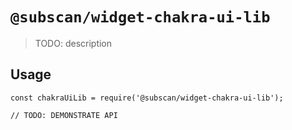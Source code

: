 # `@subscan/widget-chakra-ui-lib`

> TODO: description

## Usage

```
const chakraUiLib = require('@subscan/widget-chakra-ui-lib');

// TODO: DEMONSTRATE API
```
